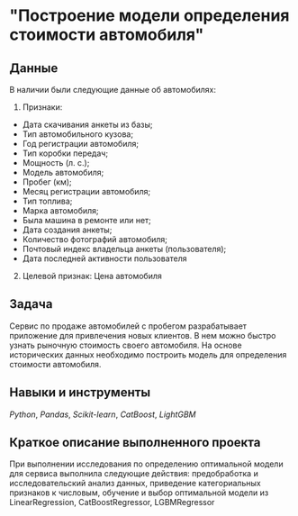 #  "Построение модели определения стоимости автомобиля"


## Данные

В наличии были следующие данные об автомобилях:
1. Признаки:

- Дата скачивания анкеты из базы;
- Тип автомобильного кузова;
- Год регистрации автомобиля;
- Тип коробки передач;
- Мощность (л. с.);
- Модель автомобиля;
- Пробег (км);
- Месяц регистрации автомобиля;
- Тип топлива;
- Марка автомобиля;
- Была машина в ремонте или нет;
- Дата создания анкеты;
- Количество фотографий автомобиля;
- Почтовый индекс владельца анкеты (пользователя);
- Дата последней активности пользователя

2. Целевой признак: Цена автомобиля
  
## Задача

Сервис по продаже автомобилей с пробегом разрабатывает приложение для привлечения новых клиентов. В нем можно быстро узнать рыночную стоимость своего автомобиля. На основе исторических данных необходимо построить модель для определения стоимости автомобиля.
   
## Навыки и инструменты
*Python*, *Pandas*, *Scikit-learn*, *CatBoost*, *LightGBM*

## Краткое описание выполненного проекта
При выполнении исследования по определению оптимальной модели для сервиса выполнила следующие действия: предобработка и исследовательский анализ данных, приведение категориальных признаков к числовым, обучение и выбор оптимальной модели из LinearRegression, CatBoostRegressor, LGBMRegressor 
